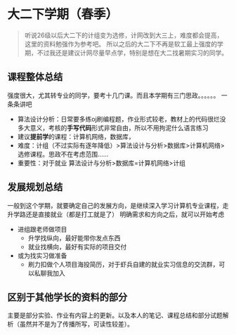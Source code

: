 # 大二下学期（春季）
> 听说26级以后大二下的计组变为选修，计网改到大三上，难度都会提高，这里的资料勉强作为参考吧。
> 所以之后的大二下不再是软工最上强度的学期，不过我还是建议计网尽量早点学，特别是想在大二找暑期实习的同学。

## 课程整体总结
强度很大，尤其转专业的同学，要考十几门课。而且本学期有三门思政。。。。。。
一条条讲吧
* 算法设计分析：日常要多练oj刷编程题，作业形式较老，教材上的代码很烂没多大意义，考核的**手写代码**形式非常自由，所以不用拘泥什么语言练习
* 建议**提前学**的课程：计算机网络，数据库，
* 难度：计组（不过实际有逐年降低）>算法设计与分析>数据库>计算机网络>选修课程。思政不在考虑范围......
* 重要性：对于就业 算法设计与分析>数据库=计算机网络>计组

## 发展规划总结
一般到这个学期，就要确定自己的发展方向，是继续深入学习计算机专业课程，走升学路还是直接就业（都是打工就是了）
明确需求和方向之后，就可以开始考虑
* 进组跟老师做项目
  * 升学找纵向，最好能带你发点东西
  * 就业找横向，最好有实际的项目交付
* 或为找实习做准备
  * 刷力扣做个人项目海投简历，对于虾兵自建的就业实习信息的交流群，可以私聊我加入

## 区别于其他学长的资料的部分
主要是部分实验、作业有内容上的更新。以及本人的笔记、课程总结和部分试题解析（虽然并不是为了传播所写，可读性较差）。
